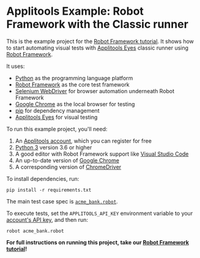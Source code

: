 # Applitools Example: Robot Framework with the Classic runner

This is the example project for the [Robot Framework tutorial](https://applitools.com/tutorials/quickstart/web/robot-framework).
It shows how to start automating visual tests
with [Applitools Eyes](https://applitools.com/platform/eyes/) classic runner
using [Robot Framework](https://robotframework.org/).

It uses:

* [Python](https://www.python.org/) as the programming language platform
* [Robot Framework](https://robotframework.org/) as the core test framework
* [Selenium WebDriver](https://www.selenium.dev/) for browser automation underneath Robot Framework
* [Google Chrome](https://www.google.com/chrome/downloads/) as the local browser for testing
* [pip](https://packaging.python.org/en/latest/tutorials/installing-packages/) for dependency management
* [Applitools Eyes](https://applitools.com/platform/eyes/) for visual testing

To run this example project, you'll need:

1. An [Applitools account](https://auth.applitools.com/users/register), which you can register for free
2. [Python 3](https://www.python.org/) version 3.6 or higher
3. A good editor with Robot Framework support like [Visual Studio Code](https://marketplace.visualstudio.com/items?itemName=robocorp.robotframework-lsp)
4. An up-to-date version of [Google Chrome](https://www.google.com/chrome/downloads/)
5. A corresponding version of [ChromeDriver](https://chromedriver.chromium.org/downloads)

To install dependencies, run:

```
pip install -r requirements.txt
```

The main test case spec is [`acme_bank.robot`](acme_bank.robot).

To execute tests, set the `APPLITOOLS_API_KEY` environment variable
to your [account's API key](https://applitools.com/tutorials/guides/getting-started/registering-an-account),
and then run:

```
robot acme_bank.robot
```

**For full instructions on running this project, take our
[Robot Framework tutorial](https://applitools.com/tutorials/quickstart/web/robot-framework)!**
